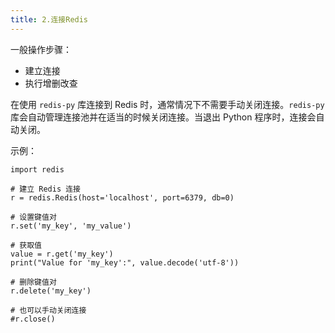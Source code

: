 ```yaml
---
title: 2.连接Redis
---
```

一般操作步骤：

* 建立连接
* 执行增删改查

在使用 `redis-py` 库连接到 Redis 时，通常情况下不需要手动关闭连接。`redis-py` 库会自动管理连接池并在适当的时候关闭连接。当退出 Python 程序时，连接会自动关闭。

示例：

```
import redis

# 建立 Redis 连接
r = redis.Redis(host='localhost', port=6379, db=0)

# 设置键值对
r.set('my_key', 'my_value')

# 获取值
value = r.get('my_key')
print("Value for 'my_key':", value.decode('utf-8'))

# 删除键值对
r.delete('my_key')

# 也可以手动关闭连接
#r.close()
```
